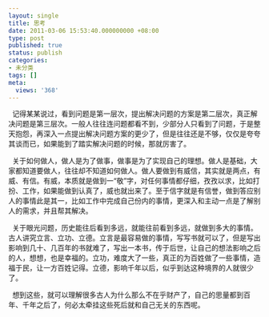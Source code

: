 ```yaml
---
layout: single
title: 思考
date: 2011-03-06 15:53:40.000000000 +08:00
type: post
published: true
status: publish
categories:
- 未分类
tags: []
meta:
  views: '368'
---
```

<p>&#160; 记得某某说过，看到问题是第一层次，提出解决问题的方案是第二层次，真正解决问题是第三层次。一般人往往连问题都看不到，少部分人只看到了问题，于是整天抱怨，再深入一点提出解决问题方案的更少了，但是往往还是不够，仅仅是夸夸其谈而已，如果能到了踏实解决问题的时候，那就厉害了。</p>
<p>&#160; 关于如何做人，做人是为了做事，做事是为了实现自己的理想。做人是基础，大家都知道要做人，往往却不知道如何做人。做人要做到有威信，其实就是两点，有威、有信。有威，本质就是做到一“敬”字，对任何事情都仔细，孜孜以求，比如打扮、工作，如果能做到认真了，威也就出来了。至于信字就是有信誉，做到答应别人的事情此是其一，比如工作中完成自己份内的事情，更深入和主动一点是了解别人的需求，并且帮其解决。</p>
<p>&#160; 关于眼光问题，历史能往后看到多远，就能往前看到多远，就做到多大的事情。古人讲究立言、立功、立德。立言是最容易做的事情，写写书就可以了，但是写出影响到几十、几百年的书就难了，写出一本书，传于后世，让自己的想法影响之后的人，想想，也是幸福的。立功，难度大了一些，真正的为百姓做了一些事情，造福于民，让一方百姓记得。立德，影响千年以后，似乎到达这种境界的人就很少了。</p>
<p>&#160; 想到这些，就可以理解很多古人为什么那么不在乎财产了，自己的思量都到百年、千年之后了，何必太牵挂这些死后就和自己无关的东西呢。</p>
